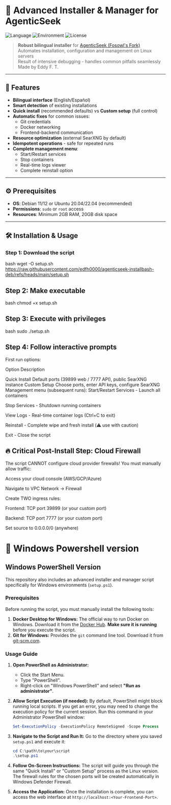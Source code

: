 # 🚀 Advanced Installer & Manager for AgenticSeek

![Language](https://img.shields.io/badge/Language-Bash-blue.svg)
![Environment](https://img.shields.io/badge/Environment-Docker-brightgreen.svg)
![License](https://img.shields.io/badge/License-GPLv3-blue.svg)


> **Robust bilingual installer** for [AgenticSeek (Fosowl's Fork)](https://github.com/Fosowl/agenticSeek)  
> Automates installation, configuration and management on Linux servers  
> Result of intensive debugging - handles common pitfalls seamlessly
> Made by Eddy F. T.

---

## 🌟 Features

- **Bilingual interface** (English/Español)
- **Smart detection** of existing installations
- **Quick install** (recommended defaults) vs **Custom setup** (full control)
- **Automatic fixes** for common issues:
  - Git credentials
  - Docker networking
  - Frontend-backend communication
- **Resource optimization** (external SearXNG by default)
- **Idempotent operations** - safe for repeated runs
- **Complete management menu**:
  - Start/Restart services
  - Stop containers
  - Real-time logs viewer
  - Complete reinstall option

---

## ⚙️ Prerequisites

- **OS**: Debian 11/12 or Ubuntu 20.04/22.04 (recommended)
- **Permissions**: `sudo` or `root` access
- **Resources**: Minimum 2GB RAM, 20GB disk space

---

## 🛠️ Installation & Usage

### Step 1: Download the script
bash
wget -O setup.sh https://raw.githubusercontent.com/edfh0000/agenticseek-installbash-deb/refs/heads/main/setup.sh
## Step 2: Make executable
bash
chmod +x setup.sh
## Step 3: Execute with privileges
bash
sudo ./setup.sh
## Step 4: Follow interactive prompts
First run options:

Option	Description

Quick Install	Default ports (39899 web / 7777 API), public SearXNG instance
Custom Setup	Choose ports, enter API keys, configure SearXNG
Management menu (subsequent runs):
Start/Restart Services - Launch all containers

Stop Services - Shutdown running containers

View Logs - Real-time container logs (Ctrl+C to exit)

Reinstall - Complete wipe and fresh install (⚠️ use with caution)

Exit - Close the script

## 🔥 Critical Post-Install Step: Cloud Firewall
The script CANNOT configure cloud provider firewalls!
You must manually allow traffic:

Access your cloud console (AWS/GCP/Azure)

Navigate to VPC Network → Firewall

Create TWO ingress rules:

Frontend: TCP port 39899 (or your custom port)

Backend: TCP port 7777 (or your custom port)

Set source to 0.0.0.0/0 (anywhere)

# 🚀 Windows Powershell version

## Windows PowerShell Version

This repository also includes an advanced installer and manager script specifically for Windows environments (`setup.ps1`).

### Prerequisites

Before running the script, you must manually install the following tools:

1.  **Docker Desktop for Windows:** The official way to run Docker on Windows. Download it from the [Docker Hub](https://hub.docker.com/editions/community/docker-ce-desktop-windows/). **Make sure it is running** before you execute the script.
2.  **Git for Windows:** Provides the `git` command line tool. Download it from [git-scm.com](https://git-scm.com/).

### Usage Guide

1.  **Open PowerShell as Administrator:**
    -   Click the Start Menu.
    -   Type "PowerShell".
    -   Right-click on "Windows PowerShell" and select **"Run as administrator"**.

2.  **Allow Script Execution (if needed):**
    By default, PowerShell might block running local scripts. If you get an error, you may need to change the execution policy for the current session. Run this command in your Administrator PowerShell window:
    ```powershell
    Set-ExecutionPolicy -ExecutionPolicy RemoteSigned -Scope Process
    ```

3.  **Navigate to the Script and Run It:**
    Go to the directory where you saved `setup.ps1` and execute it:
    ```powershell
    cd C:\path\to\your\script
    .\setup.ps1
    ```

4.  **Follow On-Screen Instructions:**
    The script will guide you through the same "Quick Install" or "Custom Setup" process as the Linux version. The firewall rules for the chosen ports will be created automatically in Windows Defender Firewall.

5.  **Access the Application:**
    Once the installation is complete, you can access the web interface at `http://localhost:<Your-Frontend-Port>`.
